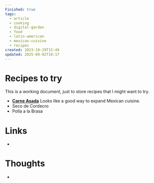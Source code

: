 ```yaml
---
Finished: true
tags:
  - article
  - cooking
  - digital-garden
  - food
  - latin-american
  - mexican-cuisine
  - recipes
created: 2023-10-29T15:49
updated: 2025-09-02T10:17
---
```



# Recipes to try
This is a working document, just to store recipes that I might want to try. 

- **[Carne Asada](https://thestayathomechef.com/authentic-carne-asada/)** Looks like a good way to expand Mexican cuisine. 
- Seco de Cordecro
- Polla a la Brasa

# Links
- 

# Thoughts 
- 


